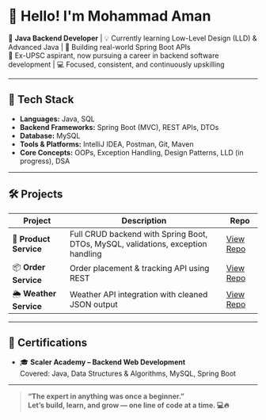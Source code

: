 # 👋 Hello! I'm Mohammad Aman

🎯 **Java Backend Developer** | 💡 Currently learning Low-Level Design (LLD) & Advanced Java | 🌱 Building real-world Spring Boot APIs  
🧠 Ex-UPSC aspirant, now pursuing a career in backend software development | 💻 Focused, consistent, and continuously upskilling

---

## 🚀 Tech Stack

- **Languages:** Java, SQL
- **Backend Frameworks:** Spring Boot (MVC), REST APIs, DTOs 
- **Database:** MySQL
- **Tools & Platforms:** IntelliJ IDEA, Postman, Git, Maven
- **Core Concepts:** OOPs, Exception Handling, Design Patterns, LLD (in progress), DSA

---

## 🛠️ Projects

| Project | Description | Repo |
|--------|-------------|------|
| 🛒 **Product Service** | Full CRUD backend with Spring Boot, DTOs, MySQL, validations, exception handling | [View Repo](https://github.com/MohammadAman-Github/ProductServiceSample) |
| 📦 **Order Service** | Order placement & tracking API using REST | [View Repo](https://github.com/MohammadAman-Github/OrderServiceSample) |
| 🌦️ **Weather Service** | Weather API integration with cleaned JSON output | [View Repo](https://github.com/MohammadAman-Github/WeatherServiceSample) |

---

## 📜 Certifications

- 🎓 **Scaler Academy – Backend Web Development**  
  Covered: Java, Data Structures & Algorithms, MySQL, Spring Boot

---

> **“The expert in anything was once a beginner.”**  
> **Let’s build, learn, and grow — one line of code at a time. 💻🔥** 
